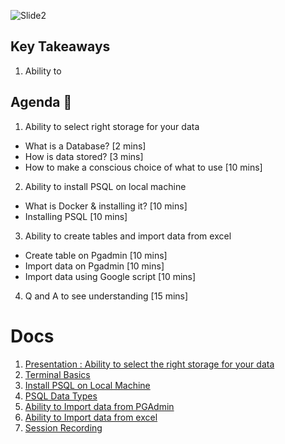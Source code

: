 ![Slide2](https://user-images.githubusercontent.com/80503666/131846016-b873ed30-7c84-4005-a4eb-352173108298.jpeg)

## Key Takeaways

1. Ability to 

## Agenda 📖
1. Ability to select right storage for your data
- What is a Database? [2 mins]
- How is data stored? [3 mins]
- How to make a conscious choice of what to use [10 mins]

2. Ability to install PSQL on local machine
- What is Docker & installing it? [10 mins]
- Installing PSQL [10 mins]

3. Ability to create tables and import data from excel
- Create table on Pgadmin [10 mins]
- Import data on Pgadmin [10 mins]
- Import data using Google script [10 mins]

4. Q and A to see understanding [15 mins]

# Docs
1. [Presentation : Ability to select the right storage for your data](https://drive.google.com/file/d/1XsK7S3POrsJR91BJNpBMFj9_YxRBnkHz/view?usp=sharing)
2. [Terminal Basics](https://github.com/Samagra-Development/X-Series/blob/main/X1/TerminalBasics.md)
3. [Install PSQL on Local Machine](https://github.com/Samagra-Development/X-Series/blob/main/X1/Prerequisites.md)
4. [PSQL Data Types](https://github.com/Samagra-Development/X-Series/blob/main/X1/PSQL-DataTypes.md)
5. [Ability to Import data from PGAdmin](https://github.com/Samagra-Development/X-Series/blob/main/X1/ImportDataFromPgAdmin.md)
6. [Ability to Import data from excel](https://github.com/Samagra-Development/X-Series/blob/main/X1/ImportingDataFromSheet.md)
7. [Session Recording](https://drive.google.com/drive/folders/1w9p7EcIXVBh69GGK3sdrr3KM6RCD3ACG?usp=sharing)
